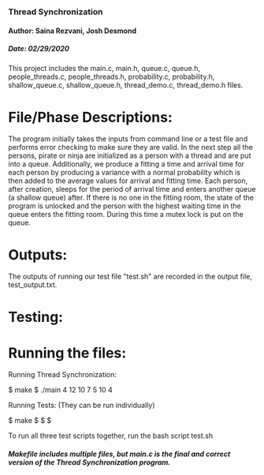 ### Thread Synchronization
#### Author: Saina Rezvani, Josh Desmond
##### Date: 02/29/2020

This project includes the main.c, main.h, queue.c, queue.h, people_threads.c, people_threads.h, probability.c, probability.h, 
shallow_queue.c, shallow_queue.h, thread_demo.c, thread_demo.h files.

# File/Phase Descriptions: 

The program initially takes the inputs from  command line or a test file and performs error checking to make sure they are valid. In the next step all the persons, pirate or ninja are initialized as a person with a thread and are put into a queue. Additionally, we produce a fitting a time and arrival time for each person by producing a variance with a normal probability which is then added to the average values for arrival and fitting time. Each person, after creation, sleeps for the period of arrival time and  enters another queue (a shallow queue) after. If there is no one in the fitting room, the state of the program is unlocked and the person with the highest waiting time in the queue enters the fitting room. During this time a mutex lock is put on the queue. 



# Outputs:

The outputs of running our test file "test.sh" are recorded in the output file, test_output.txt.


# Testing:




# Running the files:

Running Thread Synchronization:

$ make
$ ./main 4 12 10 7 5 10 4


Running Tests: (They can be run individually)

$ make
$ 
$ 
$ 

To run all three test scripts together, run the bash script test.sh


##### Makefile includes multiple files, but main.c is the final and correct version of the Thread Synchronization program.

